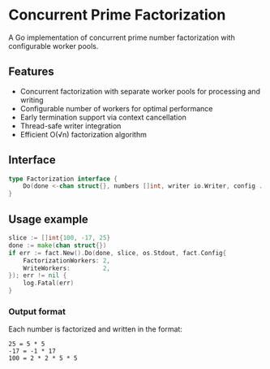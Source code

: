 # Concurrent Prime Factorization

A Go implementation of concurrent prime number factorization with configurable worker pools.

## Features

- Concurrent factorization with separate worker pools for processing and writing
- Configurable number of workers for optimal performance
- Early termination support via context cancellation
- Thread-safe writer integration
- Efficient O(√n) factorization algorithm

## Interface

```go
type Factorization interface {
    Do(done <-chan struct{}, numbers []int, writer io.Writer, config ...Config) error
}
```
## Usage example

```go
slice := []int{100, -17, 25}
done := make(chan struct{})
if err := fact.New().Do(done, slice, os.Stdout, fact.Config{	
    FactorizationWorkers: 2,
    WriteWorkers:         2,
}); err != nil {
    log.Fatal(err)
}
```

### Output format
Each number is factorized and written in the format:


```
25 = 5 * 5
-17 = -1 * 17
100 = 2 * 2 * 5 * 5
```


